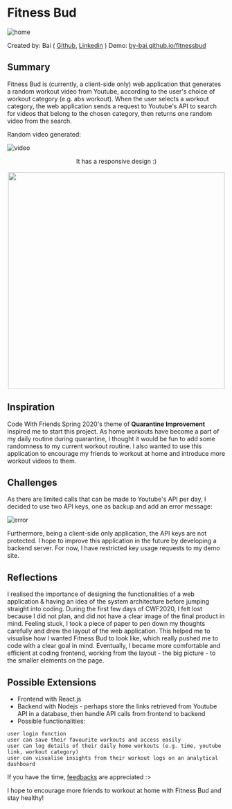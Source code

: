 # Fitness Bud
![home](/images/fitnessbud-home.png)


Created by: Bai ( [Github](https://github.com/by-bai), [Linkedin](https://www.linkedin.com/in/baihe/) )
Demo: [by-bai.github.io/fitnessbud](https://by-bai.github.io/fitnessbud/) 



## Summary
Fitness Bud is (currently, a client-side only) web application that generates a random workout video from Youtube, according to the user's choice of workout category (e.g. abs workout). When the user selects a workout category, the web application sends a request to Youtube's API to search for videos that belong to the chosen category, then returns one random video from the search.

Random video generated:

![video](/images/fitnessbud-video.png)

<p align="center">
  It has a responsive design :)<br><br>
  
  <img src="/images/fitnessbud-mobile.png" width="500">
</p>


## Inspiration
Code With Friends Spring 2020's theme of **Quarantine Improvement** inspired me to start this project. As home workouts have become a part of my daily routine during quarantine, I thought it would be fun to add some randomness to my current workout routine. I also wanted to use this application to encourage my friends to workout at home and introduce more workout videos to them. 


## Challenges
As there are limited calls that can be made to Youtube's API per day, I decided to use two API keys, one as backup and add an error message: 

![error](/images/fitnessbud-error.png)

Furthermore, being a client-side only application, the API keys are not protected. I hope to improve this application in the future by developing a backend server. For now, I have restricted key usage requests to my demo site. 


## Reflections
I realised the importance of designing the functionalities of a web application & having an idea of the system architecture before jumping straight into coding. During the first few days of CWF2020, I felt lost because I did not plan, and did not have a clear image of the final product in mind. Feeling stuck, I took a piece of paper to pen down my thoughts carefully and drew the layout of the web application. This helped me to visualise how I wanted Fitness Bud to look like, which really pushed me to code with a clear goal in mind. Eventually, I became more comfortable and efficient at coding frontend, working from the layout - the big picture - to the smaller elements on the page.


## Possible Extensions
* Frontend with React.js 
* Backend with Nodejs - perhaps store the links retrieved from Youtube API in a database, then handle API calls from frontend to backend 
* Possible functionalities:
```
user login function
user can save their favourite workouts and access easily
user can log details of their daily home workouts (e.g. time, youtube link, workout category)
user can visualise insights from their workout logs on an analytical dashboard
```


If you have the time, [feedbacks](https://docs.google.com/forms/d/e/1FAIpQLSeHaMXkMuaVVFtlVqdxekAxBRyzywVsGW9Oyvqf8_xWAPEZqQ/viewform) are appreciated :> 

I hope to encourage more friends to workout at home with Fitness Bud and stay healthy!
